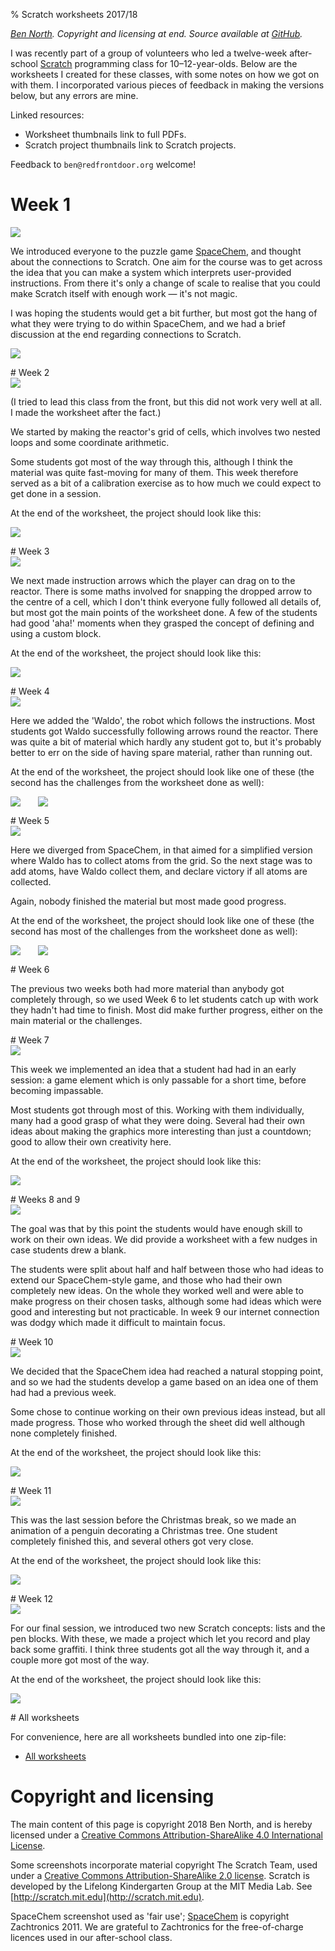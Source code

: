% Scratch worksheets 2017/18

_[Ben North](http://www.redfrontdoor.org/blog/).  Copyright and licensing at end.  Source available at [GitHub](https://github.com/bennorth/scratch-worksheets-2017-2018/)._

I was recently part of a group of volunteers who led a twelve-week after-school [Scratch](https://scratch.mit.edu) programming class for 10&ndash;12-year-olds.  Below are the worksheets I created for these classes, with some notes on how we got on with them.  I incorporated various pieces of feedback in making the versions below, but any errors are mine.

Linked resources:

* Worksheet thumbnails link to full PDFs.
* Scratch project thumbnails link to Scratch projects.

Feedback to `ben@redfrontdoor.org` welcome!


# Week 1

<div class="thumbnail"><a href="week-01/Scratch-worksheets-2017-2018-week-01.pdf"><img src="week-01/worksheet.png"></a></div>

We introduced everyone to the puzzle game [SpaceChem](http://www.zachtronics.com/spacechem/), and thought about the connections to Scratch.  One aim for the course was to get across the idea that you can make a system which interprets user-provided instructions.  From there it's only a change of scale to realise that you could make Scratch itself with enough work &mdash; it's not magic.

I was hoping the students would get a bit further, but most got the hang of what they were trying to do within SpaceChem, and we had a brief discussion at the end regarding connections to Scratch.

<p class="scratch-project"><a href="http://www.zachtronics.com/spacechem/"><img src="week-01/spacechem.png"></a></p>


<div style="clear:both"/>
# Week 2

<div class="thumbnail"><a href="week-02/Scratch-worksheets-2017-2018-week-02.pdf"><img src="week-02/worksheet.png"></a></div>

(I tried to lead this class from the front, but this did not work very well at all.  I made the worksheet after the fact.)

We started by making the reactor's grid of cells, which involves two nested loops and some coordinate arithmetic.

Some students got most of the way through this, although I think the material was quite fast-moving for many of them.  This week therefore served as a bit of a calibration exercise as to how much we could expect to get done in a session.

At the end of the worksheet, the project should look like this:

<p class="scratch-project"><a href="https://scratch.mit.edu/projects/199126751/"><img src="week-02/scratch-project.png"></a></p>


<div style="clear:both"/>
# Week 3

<div class="thumbnail"><a href="week-03/Scratch-worksheets-2017-2018-week-03.pdf"><img src="week-03/worksheet.png"></a></div>

We next made instruction arrows which the player can drag on to the reactor.  There is some maths involved for snapping the dropped arrow to the centre of a cell, which I don't think everyone fully followed all details of, but most got the main points of the worksheet done.  A few of the students had good 'aha!' moments when they grasped the concept of defining and using a custom block.

At the end of the worksheet, the project should look like this:

<p class="scratch-project"><a href="https://scratch.mit.edu/projects/199131736/"><img src="week-03/scratch-project.png"></a></p>


<div style="clear:both"/>
# Week 4

<div class="thumbnail"><a href="week-04/Scratch-worksheets-2017-2018-week-04.pdf"><img src="week-04/worksheet.png"></a></div>

Here we added the 'Waldo', the robot which follows the instructions.  Most students got Waldo successfully following arrows round the reactor.  There was quite a bit of material which hardly any student got to, but it's probably better to err on the side of having spare material, rather than running out.

At the end of the worksheet, the project should look like one of these (the second has the challenges from the worksheet done as well):

<p class="scratch-project"><a href="https://scratch.mit.edu/projects/199105653/"><img src="week-04/scratch-project.png"></a><span style="margin-left:2em;"/><a href="https://scratch.mit.edu/projects/199106901/"><img src="week-04/scratch-project-w-challenges.png"></a></p>


<div style="clear:both"/>
# Week 5

<div class="thumbnail"><a href="week-05/Scratch-worksheets-2017-2018-week-05.pdf"><img src="week-05/worksheet.png"></a></div>

Here we diverged from SpaceChem, in that aimed for a simplified version where Waldo has to collect atoms from the grid. So the next stage was to add atoms, have Waldo collect them, and declare victory if all atoms are collected.

Again, nobody finished the material but most made good progress.

At the end of the worksheet, the project should look like one of these (the second has most of the challenges from the worksheet done as well):

<p class="scratch-project"><a href="https://scratch.mit.edu/projects/199107499/"><img src="week-05/scratch-project.png"></a><span style="margin-left:2em;"/><a href="https://scratch.mit.edu/projects/199116659/"><img src="week-05/scratch-project-w-challenges.png"></a></p>


<div style="clear:both"/>
# Week 6

The previous two weeks both had more material than anybody got completely through, so we used Week 6 to let students catch up with work they hadn't had time to finish.  Most did make further progress, either on the main material or the challenges.


<div style="clear:both"/>
# Week 7

<div class="thumbnail"><a href="week-07/Scratch-worksheets-2017-2018-week-07.pdf"><img src="week-07/worksheet.png"></a></div>

This week we implemented an idea that a student had had in an early session: a game element which is only passable for a short time, before becoming impassable.

Most students got through most of this.  Working with them individually, many had a good grasp of what they were doing.  Several had their own ideas about making the graphics more interesting than just a countdown; good to allow their own creativity here.

At the end of the worksheet, the project should look like this:

<p class="scratch-project"><a href="https://scratch.mit.edu/projects/199120437/"><img src="week-07/scratch-project.png"></a></p>


<div style="clear:both"/>
# Weeks 8 and 9

<div class="thumbnail"><a href="week-08/Scratch-worksheets-2017-2018-week-08.pdf"><img src="week-08/worksheet.png"></a></div>

The goal was that by this point the students would have enough skill to work on their own ideas.  We did provide a worksheet with a few nudges in case students drew a blank.

The students were split about half and half between those who had ideas to extend our SpaceChem-style game, and those who had their own completely new ideas.  On the whole they worked well and were able to make progress on their chosen tasks, although some had ideas which were good and interesting but not practicable.  In week 9 our internet connection was dodgy which made it difficult to maintain focus.


<div style="clear:both"/>
# Week 10

<div class="thumbnail"><a href="week-10/Scratch-worksheets-2017-2018-week-10.pdf"><img src="week-10/worksheet.png"></a></div>

We decided that the SpaceChem idea had reached a natural stopping point, and so we had the students develop a game based on an idea one of them had had a previous week.

Some chose to continue working on their own previous ideas instead, but all made progress.  Those who worked through the sheet did well although none completely finished.

At the end of the worksheet, the project should look like this:

<p class="scratch-project"><a href="https://scratch.mit.edu/projects/199120437/"><img src="week-10/scratch-project.png"></a></p>


<div style="clear:both"/>
# Week 11

<div class="thumbnail"><a href="week-11/Scratch-worksheets-2017-2018-week-11.pdf"><img src="week-11/worksheet.png"></a></div>

This was the last session before the Christmas break, so we made an animation of a penguin decorating a Christmas tree.  One student completely finished this, and several others got very close.

At the end of the worksheet, the project should look like this:

<p class="scratch-project"><a href="https://scratch.mit.edu/projects/199288325/"><img src="week-11/scratch-project.png"></a></p>


<div style="clear:both"/>
# Week 12

<div class="thumbnail"><a href="week-12/Scratch-worksheets-2017-2018-week-12.pdf"><img src="week-12/worksheet.png"></a></div>

For our final session, we introduced two new Scratch concepts: lists and the pen blocks.  With these, we made a project which let you record and play back some graffiti.  I think three students got all the way through it, and a couple more got most of the way.

At the end of the worksheet, the project should look like this:

<p class="scratch-project"><a href="https://scratch.mit.edu/projects/199863147/"><img src="week-12/scratch-project.png"></a></p>


<div style="clear:both"/>
# All worksheets

For convenience, here are all worksheets bundled into one zip-file:

* [All worksheets](all-worksheets.zip)


# Copyright and licensing

The main content of this page is copyright 2018 Ben North, and is hereby licensed under a [Creative Commons Attribution-ShareAlike 4.0 International License](https://creativecommons.org/licenses/by-sa/4.0/).

Some screenshots incorporate material copyright The Scratch Team, used under a [Creative Commons Attribution-ShareAlike 2.0 license](https://creativecommons.org/licenses/by-sa/2.0/).  Scratch is developed by the Lifelong Kindergarten Group at the MIT Media Lab. See [http://scratch.mit.edu](http://scratch.mit.edu).

SpaceChem screenshot used as 'fair use'; [SpaceChem](http://www.zachtronics.com/spacechem/) is copyright Zachtronics 2011.  We are grateful to Zachtronics for the free-of-charge licences used in our after-school class.
